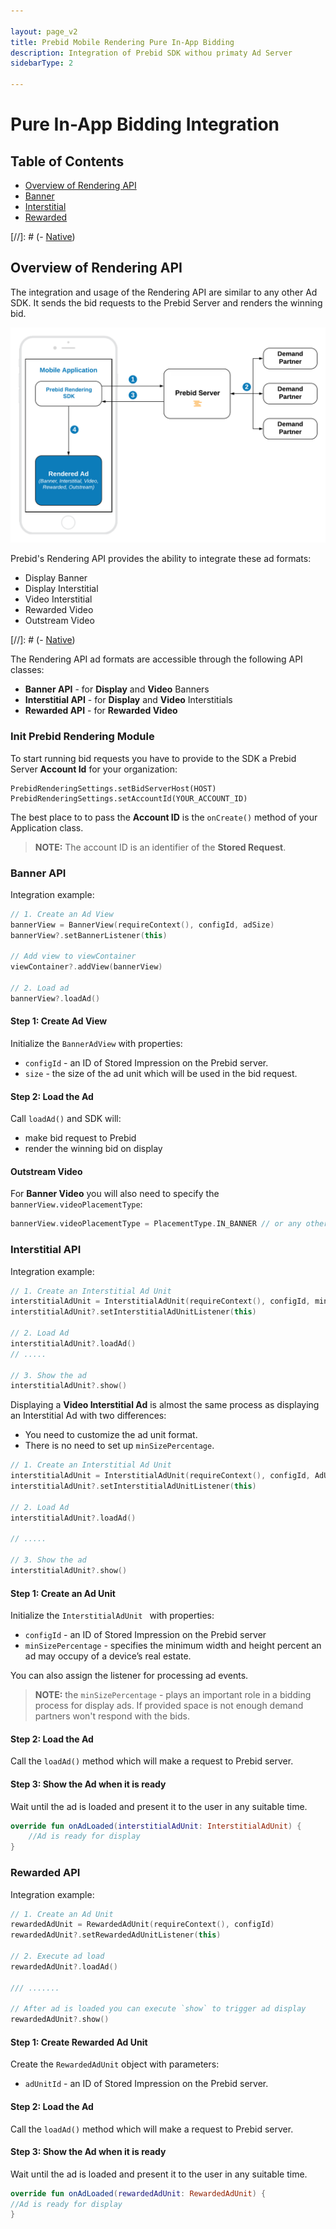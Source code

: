 ```yaml
---

layout: page_v2
title: Prebid Mobile Rendering Pure In-App Bidding
description: Integration of Prebid SDK withou primaty Ad Server
sidebarType: 2

---
```


# Pure In-App Bidding Integration

## Table of Contents

- [Overview of Rendering API](#mobile-api)
- [Banner](#banner-api)
- [Interstitial](#interstitial-api)
- [Rewarded](#rewarded-api)

[//]: # (- [Native](android-sdk-integration-pb-native.html))

## Overview of Rendering API

The integration and usage of the Rendering API are similar to any other Ad SDK. It sends the bid requests to the Prebid Server and renders the winning bid. 

![Rendering with GAM as the Primary Ad Server](/assets/images/prebid-mobile/modules/rendering/Prebid-In-App-Bidding-Overview-Pure-Prebid.png)

Prebid's Rendering API provides the ability to integrate these ad formats:

- Display Banner
- Display Interstitial
- Video Interstitial 
- Rewarded Video
- Outstream Video

[//]: # (- [Native](android-sdk-integration-pb-native.html))

The Rendering API ad formats are accessible through the following API classes:

- **Banner API** - for **Display** and **Video**  Banners
- **Interstitial API** - for **Display** and **Video** Interstitials
- **Rewarded API** - for **Rewarded Video**

### Init Prebid Rendering Module

To start running bid requests you have to provide to the SDK a Prebid Server **Account Id** for your organization:

```
PrebidRenderingSettings.setBidServerHost(HOST)
PrebidRenderingSettings.setAccountId(YOUR_ACCOUNT_ID)
```

The best place to to pass the **Account ID** is the `onCreate()` method of your Application class.

> **NOTE:** The account ID is an identifier of the **Stored Request**.

### Banner API

Integration example:


``` kotlin
// 1. Create an Ad View
bannerView = BannerView(requireContext(), configId, adSize)
bannerView?.setBannerListener(this)

// Add view to viewContainer
viewContainer?.addView(bannerView)

// 2. Load ad
bannerView?.loadAd()
```

#### Step 1: Create Ad View

Initialize the `BannerAdView` with properties:

- `configId` - an ID of Stored Impression on the Prebid server.
- `size` - the size of the ad unit which will be used in the bid request.

#### Step 2: Load the Ad

Call `loadAd()` and SDK will:

- make bid request to Prebid
- render the winning bid on display

#### Outstream Video

For **Banner Video** you will also need to specify the `bannerView.videoPlacementType`:

``` kotlin
bannerView.videoPlacementType = PlacementType.IN_BANNER // or any other available type
```

### Interstitial API

Integration example:

``` kotlin
// 1. Create an Interstitial Ad Unit
interstitialAdUnit = InterstitialAdUnit(requireContext(), configId, minSizePercentage)
interstitialAdUnit?.setInterstitialAdUnitListener(this)

// 2. Load Ad
interstitialAdUnit?.loadAd()
// .....

// 3. Show the ad
interstitialAdUnit?.show()
```

Displaying a **Video Interstitial Ad** is almost the same process as displaying an Interstitial Ad with two differences:

- You need to customize the ad unit format.
- There is no need to set up `minSizePercentage`.

``` kotlin
// 1. Create an Interstitial Ad Unit
interstitialAdUnit = InterstitialAdUnit(requireContext(), configId, AdUnitFormat.VIDEO)
interstitialAdUnit?.setInterstitialAdUnitListener(this)

// 2. Load Ad
interstitialAdUnit?.loadAd()

// .....

// 3. Show the ad
interstitialAdUnit?.show()
```


#### Step 1: Create an Ad Unit

Initialize the `InterstitialAdUnit ` with properties:

- `configId` - an ID of Stored Impression on the Prebid server
- `minSizePercentage` - specifies the minimum width and height percent an ad may occupy of a device’s real estate.

You can also assign the listener for processing ad events.

> **NOTE:** the `minSizePercentage` - plays an important role in a bidding process for display ads. If provided space is not enough demand partners won't respond with the bids.

#### Step 2: Load the Ad

Call the `loadAd()` method which will make a request to Prebid server.


#### Step 3: Show the Ad when it is ready

Wait until the ad is loaded and present it to the user in any suitable time.

``` kotlin
override fun onAdLoaded(interstitialAdUnit: InterstitialAdUnit) {
    //Ad is ready for display
}
```

### Rewarded API

Integration example:

``` kotlin
// 1. Create an Ad Unit
rewardedAdUnit = RewardedAdUnit(requireContext(), configId)
rewardedAdUnit?.setRewardedAdUnitListener(this)
    
// 2. Execute ad load
rewardedAdUnit?.loadAd()

/// .......

// After ad is loaded you can execute `show` to trigger ad display
rewardedAdUnit?.show()
```

#### Step 1: Create Rewarded Ad Unit

Create the `RewardedAdUnit` object with parameters:

- `adUnitId` - an ID of Stored Impression on the Prebid server.

#### Step 2: Load the Ad

Call the `loadAd()` method which will make a request to Prebid server.


#### Step 3: Show the Ad when it is ready


Wait until the ad is loaded and present it to the user in any suitable time.

``` kotlin
override fun onAdLoaded(rewardedAdUnit: RewardedAdUnit) {
//Ad is ready for display
}
```
